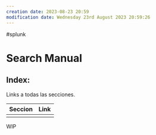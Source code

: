 ```yaml
---
creation date: 2023-08-23 20:59
modification date: Wednesday 23rd August 2023 20:59:26
---
```


#splunk 
# Search Manual

## Index:

Links a todas las secciones.

| Seccion | Link |
| ------- | ---- |
|         |      |

WIP